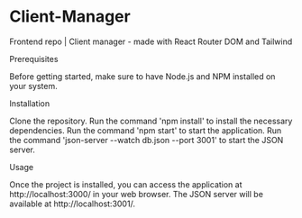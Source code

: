 # Client-Manager
Frontend repo | Client manager - made with React Router DOM and Tailwind

Prerequisites

Before getting started, make sure to have Node.js and NPM installed on your system.


Installation

Clone the repository.
Run the command 'npm install' to install the necessary dependencies.
Run the command 'npm start' to start the application.
Run the command 'json-server --watch db.json --port 3001' to start the JSON server.


Usage

Once the project is installed, you can access the application at http://localhost:3000/ in your web browser. 
The JSON server will be available at http://localhost:3001/.

